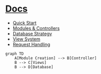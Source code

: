 # [Docs](.)

- [Quick Start](quick-start.md)
- [Modules & Controllers](modules-and-controllers.md)
- [Database Strategy](database.md)
- [View System](views.md)
- [Request Handling](requests.md)

```mermaid
graph TD
    A[Module Creation] --> B[Controller]
    B --> C[Views]
    B --> D[Database]
```
